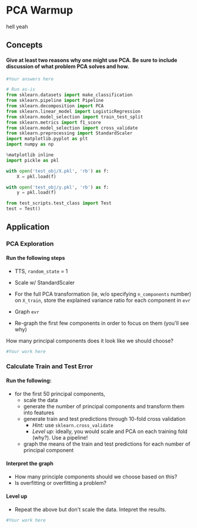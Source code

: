 # PCA Warmup
hell yeah

## Concepts

#### Give at least two reasons why one might use PCA.  Be sure to include discussion of what problem PCA solves and how.


```python
#Your answers here
```


```python
# Run as-is
from sklearn.datasets import make_classification
from sklearn.pipeline import Pipeline
from sklearn.decomposition import PCA
from sklearn.linear_model import LogisticRegression
from sklearn.model_selection import train_test_split
from sklearn.metrics import f1_score
from sklearn.model_selection import cross_validate
from sklearn.preprocessing import StandardScaler
import matplotlib.pyplot as plt
import numpy as np

%matplotlib inline
import pickle as pkl

with open('test_obj/X.pkl', 'rb') as f:
    X = pkl.load(f)

with open('test_obj/y.pkl', 'rb') as f:
    y = pkl.load(f)  

from test_scripts.test_class import Test
test = Test()
```

## Application

### PCA Exploration

#### Run the following steps
- TTS, `random_state` = 1

- Scale w/ StandardScaler

- For the full PCA transformation (ie, w/o specifying `n_components` number)
on `X_train`, store the explained variance ratio for each component 
in `evr`

- Graph `evr`

- Re-graph the first few components in order to focus on them (you'll see why)

How many principal components does it look like we should choose?


```python
#Your work here
```

### Calculate Train and Test Error

#### Run the following:
- for the first 50 principal components,
  - scale the data
  - generate the number of principal components and transform them into features
  - generate train and test predictions through 10-fold cross validation
    - *Hint:* use `sklearn.cross_validate`
    - *Level up:* ideally, you would scale and PCA on each training fold (why?).  Use a pipeline!
  - graph the means of the train and test predictions for each number of principal component

#### Interpret the graph  
- How many principle components should we choose based on this?
- Is overfitting or overfitting a problem?

#### Level up
- Repeat the above but don't scale the data.  Intepret the results.


```python
#Your work here
```
